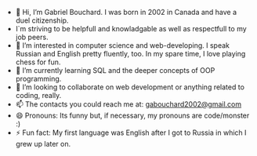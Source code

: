 - 👋 Hi, I’m Gabriel Bouchard. I was born in 2002 in Canada and have a duel citizenship.
- I`m striving to be helpfull and knowladgable as well as respectfull to my job peers.
- 👀 I’m interested in computer science and web-developing. I speak Russian and English pretty fluently, too. In my spare time, I love playing chess for fun.
- 🌱 I’m currently learning SQL and the deeper concepts of OOP programming.
- 💞️ I’m looking to collaborate on web development or anything related to coding, really.
- 📫 The contacts you could reach me at: gabouchard2002@gmail.com
- 😄 Pronouns: Its funny but, if necessary, my pronouns are code/monster :)
- ⚡ Fun fact: My first language was English after I got to Russia in which I grew up later on.

<!---
jebb2108/jebb2108 is a ✨ special ✨ repository because its `README.md` (this file) appears on your GitHub profile.
You can click the Preview link to take a look at your changes.
--->
